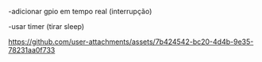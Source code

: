 -adicionar gpio em tempo real (interrupção)

-usar timer (tirar sleep)




https://github.com/user-attachments/assets/7b424542-bc20-4d4b-9e35-78231aa0f733



